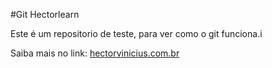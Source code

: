 #Git Hectorlearn

Este é um repositorio de teste, para ver como o git funciona.i

Saiba mais no link: [hectorvinicius.com.br](https://hectorvinicius.com.br)